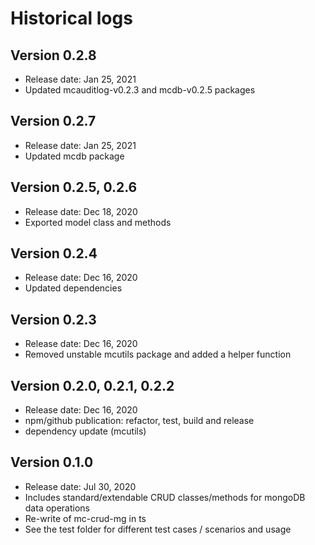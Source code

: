 # Historical logs

## Version 0.2.8
- Release date: Jan 25, 2021
- Updated mcauditlog-v0.2.3 and mcdb-v0.2.5 packages

## Version 0.2.7
- Release date: Jan 25, 2021
- Updated mcdb package

## Version 0.2.5, 0.2.6
- Release date: Dec 18, 2020
- Exported model class and methods

## Version 0.2.4
- Release date: Dec 16, 2020
- Updated dependencies


## Version 0.2.3
- Release date: Dec 16, 2020
- Removed unstable mcutils package and added a helper function

## Version 0.2.0, 0.2.1, 0.2.2
- Release date: Dec 16, 2020
- npm/github publication: refactor, test, build and release
- dependency update (mcutils)

## Version 0.1.0
- Release date: Jul 30, 2020
- Includes standard/extendable CRUD classes/methods for mongoDB data operations
- Re-write of mc-crud-mg in ts
- See the test folder for different test cases / scenarios and usage
